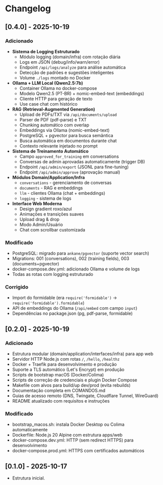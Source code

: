 # Changelog

## [0.4.0] - 2025-10-19
### Adicionado
- **Sistema de Logging Estruturado**
  - Módulo logging (domain/infra) com rotação diária
  - Logs em JSON (debug/info/warn/error)
  - Endpoint `/api/logs/analyze` para análise automática
  - Detecção de padrões e sugestões inteligentes
  - Volume `./logs` montado no Docker
- **Ollama + LLM Local (Qwen2.5:7b)**
  - Container Ollama no docker-compose
  - Modelo Qwen2.5 (PT-BR) + nomic-embed-text (embeddings)
  - Cliente HTTP para geração de texto
  - Use case chat com histórico
- **RAG (Retrieval-Augmented Generation)**
  - Upload de PDFs/TXT via `/api/documents/upload`
  - Parser de PDF (pdf-parse) e TXT
  - Chunking automático com overlap
  - Embeddings via Ollama (nomic-embed-text)
  - PostgreSQL + pgvector para busca semântica
  - Busca automática em documentos durante chat
  - Contexto relevante injetado no prompt
- **Sistema de Treinamento Automático**
  - Campo `approved_for_training` em conversations
  - Conversas de admin aprovadas automaticamente (trigger DB)
  - Endpoint `/api/admin/export` (JSONL para fine-tuning)
  - Endpoint `/api/admin/approve` (aprovação manual)
- **Módulos Domain/Application/Infra**
  - `conversations` - gerenciamento de conversas
  - `documents` - RAG e embeddings
  - `llm` - clientes Ollama (chat + embeddings)
  - `logging` - sistema de logs
- **Interface Web Moderna**
  - Design gradient roxo/azul
  - Animações e transições suaves
  - Upload drag & drop
  - Modo Admin/Usuário
  - Chat com scrollbar customizada

### Modificado
- PostgreSQL: migrado para `ankane/pgvector` (suporte vector search)
- Migrations: 001 (conversations), 002 (training fields), 003 (documents+pgvector)
- docker-compose.dev.yml: adicionado Ollama e volume de logs
- Todas as rotas com logging estruturado

### Corrigido
- Import do formidable (era `require('formidable')` → `require('formidable').formidable`)
- API de embeddings do Ollama (`/api/embed` com campo `input`)
- Dependências no package.json (pg, pdf-parse, formidable)

## [0.2.0] - 2025-10-19
### Adicionado
- Estrutura modular (domain/application/interfaces/infra) para app web
- Servidor HTTP Node.js com rotas `/`, `/hello`, `/healthz`
- Docker + Traefik para desenvolvimento e produção
- Suporte a TLS automático (Let's Encrypt) em produção
- Scripts de bootstrap macOS (Docker/Colima)
- Scripts de correção de credenciais e plugin Docker Compose
- Makefile com alvos para build/up dev/prod (evita rebuilds)
- Documentação completa em COMANDOS.md
- Guias de acesso remoto (DNS, Twingate, Cloudflare Tunnel, WireGuard)
- README atualizado com requisitos e instruções

### Modificado
- bootstrap_macos.sh: instala Docker Desktop ou Colima automaticamente
- Dockerfile: Node.js 20 Alpine com estrutura apps/web
- docker-compose.dev.yml: HTTP (sem redirect HTTPS) para desenvolvimento
- docker-compose.prod.yml: HTTPS com certificados automáticos

## [0.1.0] - 2025-10-17
- Estrutura inicial.
